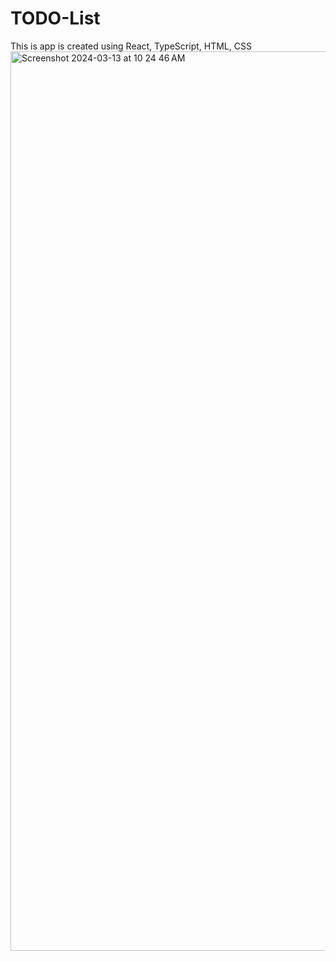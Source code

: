# TODO-List
This is app is created using React, TypeScript, HTML, CSS
<img width="1439" alt="Screenshot 2024-03-13 at 10 24 46 AM" src="https://github.com/csarat424/TODO-List/assets/22951307/66f05f8c-3f32-4623-bc44-4ce2045468b2">
